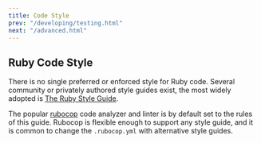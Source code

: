 ```yaml
---
title: Code Style
prev: "/developing/testing.html"
next: "/advanced.html"
---
```


## Ruby Code Style[](#ruby-code-style)

There is no single preferred or enforced style for Ruby code. Several
community or privately authored style guides exist, the most widely
adopted is <a href='https://github.com/bbatsov/ruby-style-guide'
class='remote' target='_blank'>The Ruby Style Guide</a>.

The popular <a href='http://rubocop.readthedocs.io/en/latest/'
class='remote' target='_blank'>rubocop</a> code analyzer and linter is
by default set to the rules of this guide. Rubocop is flexible enough to
support any style guide, and it is common to change the `.rubocop.yml`
with alternative style guides.

